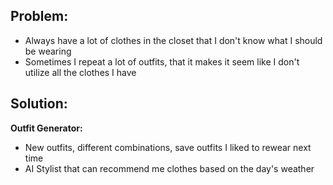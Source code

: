 Problem:
-----------
- Always have a lot of clothes in the closet that I don't know what I should be wearing  
- Sometimes I repeat a lot of outfits, that it makes it seem like I don't utilize all the clothes I have

Solution:
------
**Outfit Generator:**  
- New outfits, different combinations, save outfits I liked to rewear next time  
- AI Stylist that can recommend me clothes based on the day's weather
